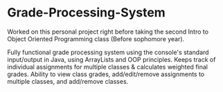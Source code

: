 # Grade-Processing-System

Worked on this personal project right before taking the second Intro to Object Oriented Programming class (Before sophomore year).

Fully functional grade processing system using the console's standard input/output in Java, using ArrayLists and OOP principles.
Keeps track of individual assignments for multiple classes & calculates weighted final grades.
Ability to view class grades, add/edit/remove assignments to multiple classes, and add/remove classes.

